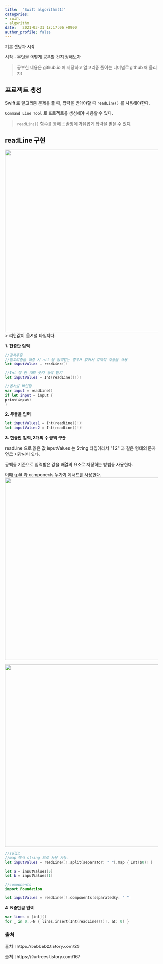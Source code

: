 ```yaml
---
title:  "Swift algorithm(1)"
categories:
- swift
- algorithm
date:   2021-03-31 18:17:06 +0900
author_profile: false
---
```

기본 셋팅과 시작

시작 - 무엇을 어떻게 공부할 건지 정해보자.
> 공부한 내용은 github.io 에 저장하고 알고리즘 풀이는 터미널로 github 에 올리자!

## 프로젝트 생성
Swift 로 알고리즘 문제를 풀 때, 입력을 받아야할 때 `readLine()` 를 사용해야한다.

`Command Line Tool` 로 프로젝트를 생성해야 사용할 수 있다.
> `readLine()` 함수를 통해 콘솔창에 자유롭게 입력을 받을 수 있다.

## readLine 구현
<img src = "https://user-images.githubusercontent.com/69136340/113235010-549dfd80-92dd-11eb-8f2d-406c6697c3db.png" width="600">
> 리턴값이 옵셔널 타입이다. 

**1. 한줄만 입력**
```swift
//강제추출
//알고리즘을 해결 시 nil 을 입력받는 경우가 없어서 강제적 추출을 사용
let inputValues = readLine()!

//Int 형 한 개의 숫자 입력 받기
let inputValues = Int(readLine()!)!

//옵셔널 바인딩
var input = readLine()
if let input = input {
print(input)
}
```

**2. 두줄을 입력**
```swift
let inputValues1 = Int(readLine()!)!
let inputValues2 = Int(readLine()!)!
```

**3. 한줄만 입력, 2개의 수 공백 구분**

readLine 으로 읽은 값 inputValues 는 String 타입이라서 "1 2" 과 같은 형태의 문자열로 저장되어 있다.

공백을 기준으로 입력받은 값을 배열의 요소로 저장하는 방법을 사용한다.

이때 split 과 components 두가지 메서드를 사용한다.
<img src ="https://user-images.githubusercontent.com/69136340/113235610-60d68a80-92de-11eb-8ba6-76c88ac98c5b.png" width="600">

<img src = "https://user-images.githubusercontent.com/69136340/113236551-0b02e200-92e0-11eb-9f2a-02084f869421.png" width ="600">

```swift
//split
//map 해서 string 으로 사용 가능.
let inputValues = readLine()!.split(separator: " ").map { Int($0)! }

let a = inputValues[0]
let b = inputValues[1]

//components
import Foundation

let inputValues = readLine()!.components(separatedBy: " ")
```

**4. N줄만큼 입력**
```swift
var lines = [int]()
for _ in 0..<N { lines.insert(Int(readLine()!)!, at: 0) }
```

### 출처
출처ㅣhttps://babbab2.tistory.com/29

출처ㅣhttps://0urtrees.tistory.com/167
